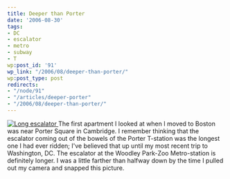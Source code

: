 ```yaml
---
title: Deeper than Porter
date: '2006-08-30'
tags:
- DC
- escalator
- metro
- subway
- T
wp:post_id: '91'
wp_link: "/2006/08/deeper-than-porter/"
wp:post_type: post
redirects:
- "/node/91"
- "/articles/deeper-porter"
- "/2006/08/deeper-than-porter/"
---
```


  [ ![Long escalator](http://static.flickr.com/57/229803086_3b97fe7e4b.jpg) ](http://www.flickr.com/photos/bensheldon/229803086/ "Photo Sharing")
The first apartment I looked at when I moved to Boston was near Porter Square in Cambridge. I remember thinking that the escalator coming out of the bowels of the Porter T-station was the longest one I had ever ridden; I've believed that up until my most recent trip to Washington, DC. The escalator at the Woodley Park-Zoo Metro-station is definitely longer. I was a little farther than halfway down by the time I pulled out my camera and snapped this picture.
